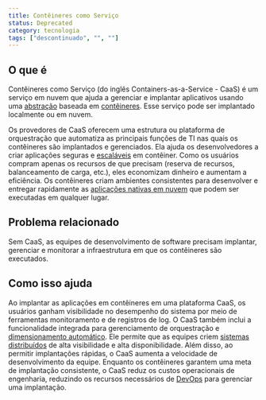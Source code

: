 ```yaml
---
title: Contêineres como Serviço
status: Deprecated
category: tecnologia
tags: ["descontinuado", "", ""]
---
```


## O que é

Contêineres como Serviço (do inglês Containers-as-a-Service - CaaS) é um serviço em nuvem que ajuda a gerenciar e implantar aplicativos usando uma [abstração](/pt-br/abstraction/) baseada em [contêineres](/pt-br/container/). 
Esse serviço pode ser implantado localmente ou em nuvem.

Os provedores de CaaS oferecem uma estrutura ou plataforma de orquestração que automatiza as principais funções de TI nas quais os contêineres são implantados e gerenciados. 
Ela ajuda os desenvolvedores a criar aplicações seguras e [escaláveis](/pt-br/scalability/) em contêiner. 
Como os usuários compram apenas os recursos de que precisam (reserva de recursos, balanceamento de carga, etc.), eles economizam dinheiro e aumentam a eficiência. 
Os contêineres criam ambientes consistentes para desenvolver e entregar rapidamente as [aplicações nativas em nuvem](/pt-br/cloud-native-apps/) que podem ser executadas em qualquer lugar.

## Problema relacionado

Sem CaaS, as equipes de desenvolvimento de software precisam implantar, gerenciar e monitorar a infraestrutura em que os contêineres são executados.

## Como isso ajuda

Ao implantar as aplicações em contêineres em uma plataforma CaaS, os usuários ganham visibilidade no desempenho do sistema por meio de ferramentas monitoramento e de registros de log. 
O CaaS também inclui a funcionalidade integrada para gerenciamento de orquestração e [dimensionamento automático](/pt-br/auto-scaling/).
Ele permite que as equipes criem [sistemas distribuídos](/distributed-systems/) de alta visibilidade e alta disponibilidade. 
Além disso, ao permitir implantações rápidas, o CaaS aumenta a velocidade de desenvolvimento da equipe. 
Enquanto os contêineres garantem uma meta de implantação consistente, o CaaS reduz os custos operacionais de engenharia, reduzindo os recursos necessários de [DevOps](/pt-br/devops/) para gerenciar uma implantação.
